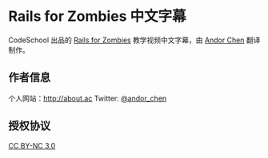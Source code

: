 # Rails for Zombies 中文字幕

CodeSchool 出品的 [Rails for Zombies](http://railsforzombies.com) 教学视频中文字幕，由 [Andor Chen](http://about.ac) 翻译制作。

## 作者信息

个人网站：<http://about.ac>
Twitter: [@andor_chen](https://twitter.com/andor_chen)

## 授权协议

[CC BY-NC 3.0](http://creativecommons.org/licenses/by-nc/3.0/deed.zh)
